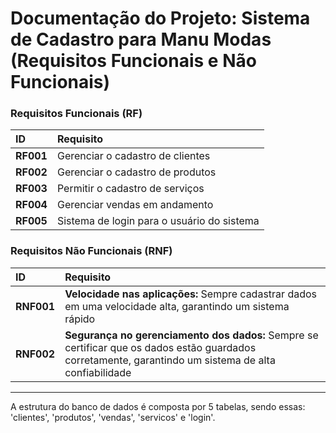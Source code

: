 # Documentação do Projeto: Sistema de Cadastro para Manu Modas (Requisitos Funcionais e Não Funcionais)

### Requisitos Funcionais (RF)

| ID | Requisito |
| :--- | :--- |
| **RF001** | Gerenciar o cadastro de clientes|
| **RF002** | Gerenciar o cadastro de produtos|
| **RF003** | Permitir o cadastro de serviços|
| **RF004** | Gerenciar vendas em andamento|
| **RF005** | Sistema de login para o usuário do sistema |

### Requisitos Não Funcionais (RNF)

| ID | Requisito |
| :--- | :--- |
| **RNF001** | **Velocidade nas aplicações:** Sempre cadastrar dados em uma velocidade alta, garantindo um sistema rápido |
| **RNF002** | **Segurança no gerenciamento dos dados:** Sempre se certificar que os dados estão guardados corretamente, garantindo um sistema de alta confiabilidade |

---

A estrutura do banco de dados é composta por 5 tabelas, sendo essas: 'clientes', 'produtos', 'vendas', 'servicos' e 'login'.